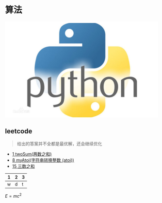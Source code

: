 # 算法

![本地图片](Image/python1.jpg)

## leetcode

>给出的答案并不全都是最优解，还会继续优化

* [1 twoSum(两数之和)](leetcode/Sequence/array/1twoSum.py)
* [8 myAtoi(字符串转换整数 (atoi))](leetcode/Sequence/List/8myAtoi.py)
* [15 三数之和](leetcode/Sequence/array/15threeSum.py)

1 |2 |3
--|--|--
w |d |t

$E=mc^2$